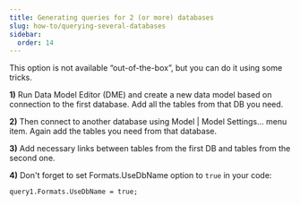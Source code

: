 ```yaml
---
title: Generating queries for 2 (or more) databases
slug: how-to/querying-several-databases
sidebar:
  order: 14
---
```


This option is not available “out-of-the-box”, but you can do it using some tricks.

**1)** Run Data Model Editor (DME) and create a new data model based on connection to the first database. Add all the tables from that DB you need.

**2)** Then connect to another database using Model | Model Settings… menu item. Again add the tables you need from that database.

**3)** Add necessary links between tables from the first DB and tables from the second one.

**4)** Don't forget to set Formats.UseDbName option to `true` in your code:

`query1.Formats.UseDbName = true;`
